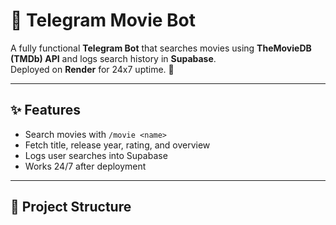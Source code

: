 # 🎥 Telegram Movie Bot

A fully functional **Telegram Bot** that searches movies using **TheMovieDB (TMDb) API** and logs search history in **Supabase**.  
Deployed on **Render** for 24x7 uptime. 🚀

---

## ✨ Features
- Search movies with `/movie <name>`
- Fetch title, release year, rating, and overview
- Logs user searches into Supabase
- Works 24/7 after deployment

---

## 📂 Project Structure
